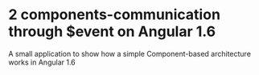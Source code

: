 # 2 components-communication through $event on  Angular 1.6
A small application to show how a simple Component-based architecture works in Angular 1.6